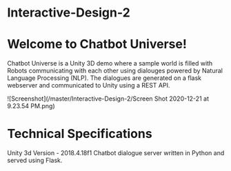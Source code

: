 # Interactive-Design-2

# Welcome to Chatbot Universe! 

Chatbot Universe is a Unity 3D demo where a sample world is filled with Robots communicating with each other using dialouges powered by Natural Language Processing (NLP). The dialogues are generated on a flask webserver and communicated to Unity using a REST API. 

![Screenshot](/master/Interactive-Design-2/Screen Shot 2020-12-21 at 9.23.54 PM.png)

# Technical Specifications
Unity 3d Version - 2018.4.18f1
Chatbot dialogue server written in Python and served using Flask. 
